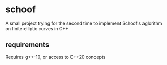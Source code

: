 # schoof
A small project trying for the second time to implement Schoof's aglorithm on finite elliptic curves in C++

## requirements
Requires g++-10, or access to C++20 concepts 